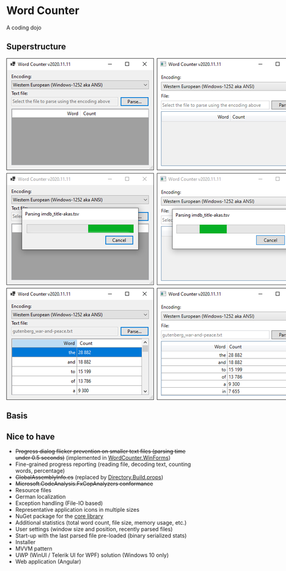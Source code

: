 # Word Counter

A coding dojo

## Superstructure

<div style="display: flex; margin-bottom: 8px;">
  <img src="docs/main-initial_winforms.png" style="margin-right: 8px;"/>
  <img src="docs/main-initial_wpf.png"/>
</div>
<div style="display: flex; margin-bottom: 8px;">
  <img src="docs/main-parsing_winforms.png" style="margin-right: 8px;"/>
  <img src="docs/main-parsing_wpf.png"/>
</div>
<div style="display: flex; margin-bottom: 8px;">
  <img src="docs/main-result_winforms.png" style="margin-right: 8px;"/>
  <img src="docs/main-result_wpf.png"/>
</div>

## Basis



## Nice to have

- ~~Progress dialog flicker prevention on smaller text files (parsing time under 0.5 seconds)~~ (implemented in [WordCounter.WinForms](/src/WordCounter.WinForms))
- Fine-grained progress reporting (reading file, decoding text, counting words, percentage)
- ~~GlobalAssemblyInfo.cs~~ (replaced by [Directory.Build.props](Directory.Build.props))
- ~~Microsoft.CodeAnalysis.FxCopAnalyzers conformance~~
- Resource files
- German localization
- Exception handling (File-IO based)
- Representative application icons in multiple sizes
- NuGet package for the [core library](/src/WordCounter)
- Additional statistics (total word count, file size, memory usage, etc.)
- User settings (window size and position, recently parsed files)
- Start-up with the last parsed file pre-loaded (binary serialized stats)
- Installer
- MVVM pattern
- UWP (WinUI / Telerik UI for WPF) solution (Windows 10 only)
- Web application (Angular)

